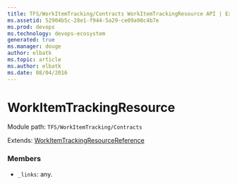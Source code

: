 ```yaml
---
title: TFS/WorkItemTracking/Contracts WorkItemTrackingResource API | Extensions for Visual Studio Team Services
ms.assetid: 52904b5c-28e1-f944-5a29-ce09a98c4b7e
ms.prod: devops
ms.technology: devops-ecosystem
generated: true
ms.manager: douge
author: elbatk
ms.topic: article
ms.author: elbatk
ms.date: 08/04/2016
---
```


# WorkItemTrackingResource

Module path: `TFS/WorkItemTracking/Contracts`

Extends: [WorkItemTrackingResourceReference](../../../TFS/WorkItemTracking/Contracts/WorkItemTrackingResourceReference.md)

### Members

* `_links`: any. 

